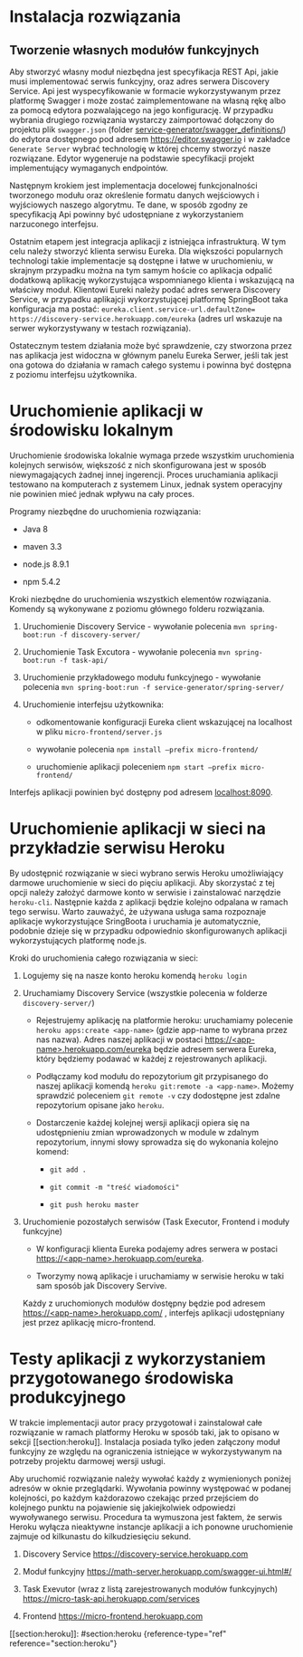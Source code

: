 Instalacja rozwiązania
======================

Tworzenie własnych modułów funkcyjnych
--------------------------------------

Aby stworzyć własny moduł niezbędna jest specyfikacja REST Api, jakie
musi implementować serwis funkcyjny, oraz adres serwera Discovery
Service. Api jest wyspecyfikowanie w formacie wykorzystywanym przez
platformę Swagger i może zostać zaimplementowane na własną rękę albo za
pomocą edytora pozwalającego na jego konfigurację. W przypadku wybrania
drugiego rozwiązania wystarczy zaimportować dołączony do projektu plik
`swagger.json` (folder [service-generator/swagger\_definitions/]) do
edytora dostępnego pod adresem <https://editor.swagger.io> i w zakładce
`Generate Server` wybrać technologię w której chcemy stworzyć nasze
rozwiązane. Edytor wygeneruje na podstawie specyfikacji projekt
implementujący wymaganych endpointów.

Następnym krokiem jest implementacja docelowej funkcjonalności
tworzonego modułu oraz określenie formatu danych wejściowych i
wyjściowych naszego algorytmu. Te dane, w sposób zgodny ze specyfikacją
Api powinny być udostępniane z wykorzystaniem narzuconego interfejsu.

Ostatnim etapem jest integracja aplikacji z istniejąca infrastrukturą. W
tym celu należy stworzyć klienta serwisu Eureka. Dla większości
popularnych technologi takie implementacje są dostępne i łatwe w
uruchomieniu, w skrajnym przypadku można na tym samym hoście co
aplikacja odpalić dodatkową aplikację wykorzystująca wspomnianego
klienta i wskazującą na właściwy moduł. Klientowi Eureki należy podać
adres serwera Discovery Service, w przypadku aplikajcji wykorzystującej
platformę SpringBoot taka konfiguracja ma postać:
`eureka.client.service-url.defaultZone= https://discovery-service.herokuapp.com/eureka`
(adres url wskazuje na serwer wykorzystywany w testach rozwiązania).

Ostatecznym testem działania może być sprawdzenie, czy stworzona przez
nas aplikacja jest widoczna w głównym panelu Eureka Serwer, jeśli tak
jest ona gotowa do działania w ramach całego systemu i powinna być
dostępna z poziomu interfejsu użytkownika.

  [service-generator/swagger\_definitions/]: service-generator/swagger_definitions/
  
Uruchomienie aplikacji w środowisku lokalnym
============================================

Uruchomienie środowiska lokalnie wymaga przede wszystkim uruchomienia
kolejnych serwisów, większość z nich skonfigurowana jest w sposób
niewymagających żadnej innej ingerencji. Proces uruchamiania aplikacji
testowano na komputerach z systemem Linux, jednak system operacyjny nie
powinien mieć jednak wpływu na cały proces.

Programy niezbędne do uruchomienia rozwiązania:

-   Java 8

-   maven 3.3

-   node.js 8.9.1

-   npm 5.4.2

Kroki niezbędne do uruchomienia wszystkich elementów rozwiązania.
Komendy są wykonywane z poziomu głównego folderu rozwiązania.

1.  Uruchomienie Discovery Service - wywołanie polecenia
    `mvn spring-boot:run -f discovery-server/`

2.  Uruchomienie Task Excutora - wywołanie polecenia
    `mvn spring-boot:run -f task-api/`

3.  Uruchomienie przykładowego modułu funkcyjnego - wywołanie polecenia
    `mvn spring-boot:run -f service-generator/spring-server/`

4.  Uruchomienie interfejsu użytkownika:

    -   odkomentowanie konfiguracji Eureka client wskazującej na
        localhost w pliku `micro-frontend/server.js`

    -   wywołanie polecenia `npm install –prefix micro-frontend/`

    -   uruchomienie aplikacji poleceniem
        `npm start –prefix micro-frontend/`

Interfejs aplikacji powinien być dostępny pod adresem [localhost:8090].

  [localhost:8090]: localhost:8090
  
Uruchomienie aplikacji w sieci na przykładzie serwisu Heroku
============================================================

By udostępnić rozwiązanie w sieci wybrano serwis Heroku umożliwiający
darmowe uruchomienie w sieci do pięciu aplikacji. Aby skorzystać z tej
opcji należy założyć darmowe konto w serwisie i zainstalować narzędzie
`heroku-cli`. Następnie każda z aplikacji będzie kolejno odpalana w
ramach tego serwisu. Warto zauważyć, że używana usługa sama rozpoznaje
aplikacje wykorzystujące SringBoota i uruchamia je automatycznie,
podobnie dzieje się w przypadku odpowiednio skonfigurowanych aplikacji
wykorzystujących platformę node.js.

Kroki do uruchomienia całego rozwiązania w sieci:

1.  Logujemy się na nasze konto heroku komendą `heroku login`

2.  Uruchamiamy Discovery Service (wszystkie polecenia w folderze
    `discovery-server/`)

    -   Rejestrujemy aplikację na platformie heroku: uruchamiamy
        polecenie `heroku apps:create <app-name>` (gdzie app-name to
        wybrana przez nas nazwa). Adres naszej aplikacji w postaci
        [https://\<app-name\>.herokuapp.com/eureka] będzie adresem
        serwera Eureka, który będziemy podawać w każdej z rejestrowanych
        aplikacji.

    -   Podłączamy kod modułu do repozytorium git przypisanego do naszej
        aplikacji komendą `heroku git:remote -a <app-name>`. Możemy
        sprawdzić poleceniem `git remote -v` czy dodostępne jest zdalne
        repozytorium opisane jako `heroku`.

    -   Dostarczenie każdej kolejnej wersji aplikacji opiera się na
        udostępnieniu zmian wprowadzonych w module w zdalnym
        repozytorium, innymi słowy sprowadza się do wykonania kolejno
        komend:

        -   ` git add . `

        -   ` git commit -m "treść wiadomości" `

        -   ` git push heroku master `

3.  Uruchomienie pozostałych serwisów (Task Executor, Frontend i moduły
    funkcyjne)

    -   W konfiguracji klienta Eureka podajemy adres serwera w postaci
        [https://\<app-name\>.herokuapp.com/eureka].

    -   Tworzymy nową aplikacje i uruchamiamy w serwisie heroku w taki
        sam sposób jak Discovery Servive.

    Każdy z uruchomionych modułów dostępny będzie pod adresem
    [https://\<app-name\>.herokuapp.com/] , interfejs aplikacji
    udostępniany jest przez aplikację micro-frontend.

  [https://\<app-name\>.herokuapp.com/eureka]: https://<app-name>.herokuapp.com/eureka
  [https://\<app-name\>.herokuapp.com/]: https://<app-name>.herokuapp.com/
  
Testy aplikacji z wykorzystaniem przygotowanego środowiska produkcyjnego
========================================================================

W trakcie implementacji autor pracy przygotował i zainstalował całe
rozwiązanie w ramach platformy Heroku w sposób taki, jak to opisano w
sekcji [\[section:heroku\]]. Instalacja posiada tylko jeden załączony
moduł funkcyjny ze względu na ograniczenia istniejące w wykorzystywanym
na potrzeby projektu darmowej wersji usługi.

Aby uruchomić rozwiązanie należy wywołać każdy z wymienionych poniżej
adresów w oknie przeglądarki. Wywołania powinny występować w podanej
kolejności, po każdym każdorazowo czekając przed przejściem do kolejnego
punktu na pojawienie się jakiejkolwiek odpowiedzi wywoływanego serwisu.
Procedura ta wymuszona jest faktem, że serwis Heroku wyłącza nieaktywne
instancje aplikacji a ich ponowne uruchomienie zajmuje od kilkunastu do
kilkudziesięciu sekund.

1.  Discovery Service <https://discovery-service.herokuapp.com>

2.  Moduł funkcyjny
    <https://math-server.herokuapp.com/swagger-ui.html#/>

3.  Task Exevutor (wraz z listą zarejestrowanych modułów funkcyjnych)
    <https://micro-task-api.herokuapp.com/services>

4.  Frontend <https://micro-frontend.herokuapp.com>

  [\[section:heroku\]]: #section:heroku {reference-type="ref"
  reference="section:heroku"}
